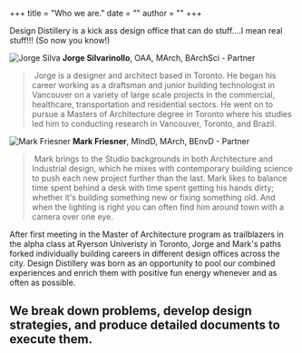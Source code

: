 +++
title = "Who we are."
date = ""
author = ""
+++


Design Distillery is a kick ass design office that can do stuff....I mean real stuff!!!  (So now you know!)

![Jorge Silva](/JorgeSilva_icon.jpg)
**Jorge Silvarinollo**, OAA, MArch, BArchSci - Partner  
> &nbsp;Jorge is a designer and architect based in Toronto. He began his career working as a draftsman and junior building technologist in Vancouver on a variety of large scale projects in the commercial, healthcare, transportation and residential sectors.
He went on to pursue a Masters of Architecture degree in Toronto where his studies led him to conducting research in Vancouver, Toronto, and Brazil.

![Mark Friesner](/MarkFriesner_icon.jpg)
**Mark Friesner**, MIndD, MArch, BEnvD - Partner
> &nbsp;Mark brings to the Studio backgrounds in both Architecture and Industrial design, which he mixes with contemporary building science to push each new project further than the last. Mark likes to balance time spent behind a desk with time spent getting his hands dirty; whether it's building something new or fixing something old. And when the lighting is right you can often find him around town with a camera over one eye.

After first meeting in the Master of Architecture program as trailblazers in the alpha class at Ryerson Univeristy in Toronto, Jorge and Mark's paths forked individually building careers in different design offices across the city. Design Distillery was born as an opportunity to pool our combined experiences and enrich them with positive fun energy whenever and as often as possible.

## We break down problems, develop design strategies, and produce detailed documents to execute them.


<!--We all know how hard is to start something on the web, especially these days. You need to prepare a bunch of stuff, configure them and when that’s done — create the content.

This theme is pretty basic and covers all of the essentials. All you have to do is start typing!

The theme includes:

- **light/dark mode**, depending on your preferences
- great reading experience thanks to [**Inter UI font**](https://rsms.me/inter/), made by [Rasmus Andersson](https://rsms.me/about/)
- nice code highlighting thanks to [**PrismJS**](https://prismjs.com)
-->

